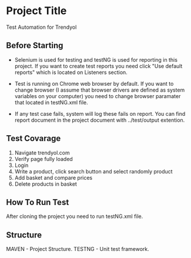 # Project Title

Test Automation for Trendyol

## Before Starting

* Selenium is used for testing and testNG is used for reporting in this project. If you want to create test reports you need click "Use default reports" which is located on Listeners section.

* Test is running on Chrome web browser by default. If you want to change browser (I assume that browser drivers are defined as system variables on your computer) you need to change browser paramater that located in testNG.xml file.

* If any test case fails, system will log these fails on report. You can find report document in the project document with ../test/output extention.

## Test Covarage

1) Navigate trendyol.com
2) Verify page fully loaded
3) Login
4) Write a product, click search button and select randomly product
5) Add basket and compare prices
6) Delete products in basket
 

## How To Run Test

After cloning the project you need to run testNG.xml file.

## Structure

MAVEN - Project Structure. TESTNG - Unit test framework.


